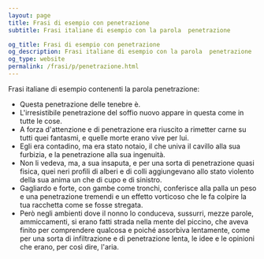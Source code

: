 ```yaml
---
layout: page
title: Frasi di esempio con penetrazione 
subtitle: Frasi italiane di esempio con la parola  penetrazione

og_title: Frasi di esempio con penetrazione 
og_description: Frasi italiane di esempio con la parola  penetrazione
og_type: website
permalink: /frasi/p/penetrazione.html
---
```


Frasi italiane di esempio contenenti la parola penetrazione:


- Questa penetrazione delle tenebre è.
- L'irresistibile penetrazione del soffio nuovo appare in questa come in tutte le cose.
- A forza d'attenzione e di penetrazione era riuscito a rimetter carne su tutti quei fantasmi, e quelle morte erano vive per lui.
- Egli era contadino, ma era stato notaio, il che univa il cavillo alla sua furbizia, e la penetrazione alla sua ingenuità.
- Non li vedeva, ma, a sua insaputa, e per una sorta di penetrazione quasi fisica, quei neri profili di alberi e di colli aggiungevano allo stato violento della sua anima un che di cupo e di sinistro.
- Gagliardo e forte, con gambe come tronchi, conferisce alla palla un peso e una penetrazione tremendi e un effetto vorticoso che le fa colpire la tua racchetta come se fosse stregata.
- Però negli ambienti dove il nonno lo conduceva, sussurri, mezze parole, ammiccamenti, si erano fatti strada nella mente del piccino, che aveva finito per comprendere qualcosa e poiché assorbiva lentamente, come per una sorta di infiltrazione e di penetrazione lenta, le idee e le opinioni che erano, per così dire, l'aria.
